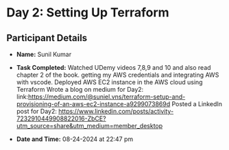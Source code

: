 # Day 2: Setting Up Terraform

## Participant Details

- **Name:** Sunil Kumar
- **Task Completed:** Watched UDemy videos 7,8,9 and 10 and also read chapter 2 of the book.
getting my AWS credentials and integrating AWS with vscode. Deployed AWS EC2 instance in the AWS cloud using Terraform
Wrote a blog on medium for Day2:
link:https://medium.com/@suniel.vns/terraform-setup-and-provisioning-of-an-aws-ec2-instance-a9299073869d
Posted a LinkedIn post for Day2:
https://www.linkedin.com/posts/activity-7232910449908822016-ZbCE?utm_source=share&utm_medium=member_desktop

- **Date and Time:** 08-24-2024 at 22:47 pm
